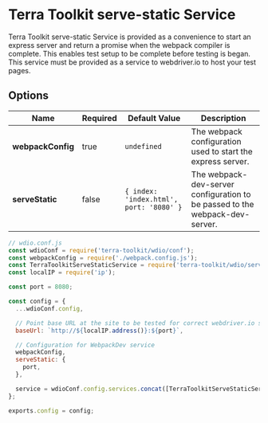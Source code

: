 # Terra Toolkit serve-static Service
Terra Toolkit serve-static Service is provided as a convenience to start an express server and return a promise when the webpack compiler is complete. This enables test setup to be complete before testing is began. This service must be provided as a service to webdriver.io to host your test pages.

## Options

| Name  | Required | Default Value | Description |
| ------------- | ------------- | ------------- | ------------- |
| **webpackConfig**  | true | `undefined` | The webpack configuration used to start the express server. |
| **serveStatic**  | false | `{ index: 'index.html', port: '8080' }` | The webpack-dev-server configuration to be passed to the webpack-dev-server. |

```js
// wdio.conf.js
const wdioConf = require('terra-toolkit/wdio/conf');
const webpackConfig = require('./webpack.config.js');
const TerraToolkitServeStaticService = require('terra-toolkit/wdio/services/index').TerraToolkitServeStaticService;
const localIP = require('ip');

const port = 8080;

const config = {
  ...wdioConf.config,

  // Point base URL at the site to be tested for correct webdriver.io setup
  baseUrl: `http://${localIP.address()}:${port}`,

  // Configuration for WebpackDev service
  webpackConfig,
  serveStatic: {
    port,
  },

  service = wdioConf.config.services.concat([TerraToolkitServeStaticService]);
};

exports.config = config;
```
